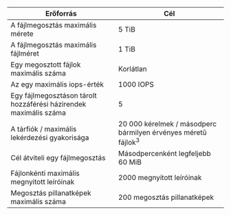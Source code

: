 | Erőforrás | Cél |
|----------|---------------|
| A fájlmegosztás maximális mérete | 5 TiB |
| A fájlmegosztás maximális fájlméret | 1 TiB |
| Egy megosztott fájlok maximális száma | Korlátlan |
| Az egy maximális iops-érték | 1000 IOPS |
| Egy fájlmegosztáson tárolt hozzáférési házirendek maximális száma | 5 |
| A tárfiók / maximális lekérdezési gyakorisága | 20 000 kérelmek / másodperc bármilyen érvényes méretű fájlok<sup>3</sup> |
| Cél átviteli egy fájlmegosztás | Másodpercenként legfeljebb 60 MiB |
| Fájlonkénti maximális megnyitott leíróinak | 2000 megnyitott leíróinak |
| Megosztás pillanatképek maximális száma | 200 megosztás pillanatképek |